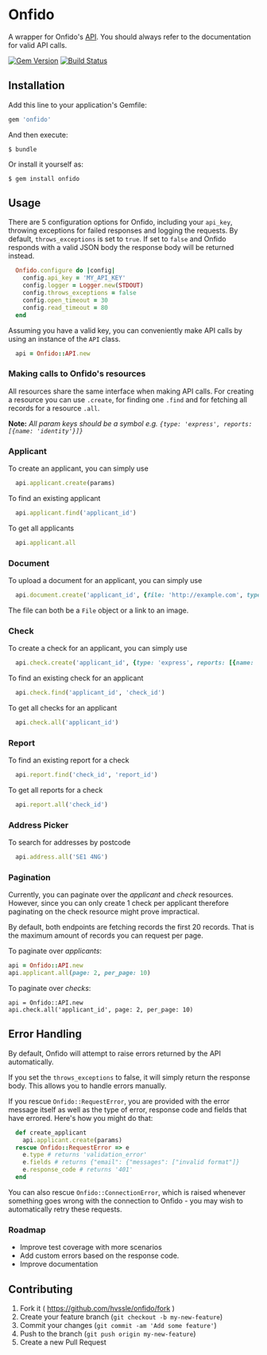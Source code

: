 # Onfido

A wrapper for Onfido's [API](https://onfido.com/documentation#introduction). You should always refer to the documentation for valid API calls.

[![Gem Version](https://badge.fury.io/rb/onfido.svg)](http://badge.fury.io/rb/onfido)
[![Build Status](https://travis-ci.org/hvssle/onfido.svg?branch=master)](https://travis-ci.org/hvssle/onfido)


  [1]: https://gitter.im/hvssle/onfido
  [2]: https://badges.gitter.im/gitterHQ/developers.png

## Installation

Add this line to your application's Gemfile:

```ruby
gem 'onfido'
```

And then execute:

    $ bundle

Or install it yourself as:

    $ gem install onfido


## Usage

There are 5 configuration options for Onfido, including your `api_key`, throwing exceptions for failed responses and logging the requests. By default, `throws_exceptions` is set to `true`. If set to `false` and Onfido responds with a valid JSON body the response body will be returned instead.

```ruby
  Onfido.configure do |config|
    config.api_key = 'MY_API_KEY'
    config.logger = Logger.new(STDOUT)
    config.throws_exceptions = false
    config.open_timeout = 30
    config.read_timeout = 80
  end
```

Assuming you have a valid key, you can conveniently make API calls by using an instance of the `API` class.

```ruby
  api = Onfido::API.new
```

### Making calls to Onfido's resources

All resources share the same interface when making API calls. For creating a resource you can use `.create`, for finding one `.find` and for fetching all records for a resource `.all`.

**Note:** *All param keys should be a symbol e.g. `{type: 'express', reports: [{name: 'identity'}]}`*


### Applicant

To create an applicant, you can simply use

```ruby
  api.applicant.create(params)
```

To find an existing applicant

```ruby
  api.applicant.find('applicant_id')
```

To get all applicants

```ruby
  api.applicant.all
```

### Document

To upload a document for an applicant, you can simply use

```ruby
  api.document.create('applicant_id', {file: 'http://example.com', type: 'passport')
```

The file can both be a `File` object or a link to an image.

### Check

To create a check for an applicant, you can simply use

```ruby
  api.check.create('applicant_id', {type: 'express', reports: [{name: 'identity'}]})
```

To find an existing check for an applicant

```ruby
  api.check.find('applicant_id', 'check_id')
```

To get all checks for an applicant

```ruby
  api.check.all('applicant_id')
```

### Report

To find an existing report for a check

```ruby
  api.report.find('check_id', 'report_id')
```

To get all reports for a check

```ruby
  api.report.all('check_id')
```

### Address Picker

To search for addresses by postcode

```ruby
  api.address.all('SE1 4NG')
```

### Pagination

Currently, you can paginate over the *applicant* and *check* resources. However, since you can only create 1 check per applicant therefore paginating on the check resource might prove impractical.

By default, both endpoints are fetching records the first 20 records. That is the maximum amount of records you can request per page.

To paginate over *applicants*:
```ruby
api = Onfido::API.new
api.applicant.all(page: 2, per_page: 10)
```

To paginate over *checks*:
```
api = Onfido::API.new
api.check.all('applicant_id', page: 2, per_page: 10)
```

## Error Handling

By default, Onfido will attempt to raise errors returned by the API automatically.

If you set the `throws_exceptions` to false, it will simply return the response body. This allows you to handle errors manually.

If you rescue `Onfido::RequestError`, you are provided with the error message itself as well as the type of error, response code and fields that have errored. Here's how you might do that:

```ruby
  def create_applicant
    api.applicant.create(params)
  rescue Onfido::RequestError => e
    e.type # returns 'validation_error'
    e.fields # returns {"email": {"messages": ["invalid format"]}
    e.response_code # returns '401'
  end
```

You can also rescue `Onfido::ConnectionError`, which is raised whenever something goes wrong with the connection to Onfido - you may wish to automatically retry these requests.

### Roadmap

- Improve test coverage with more scenarios
- Add custom errors based on the response code.
- Improve documentation

## Contributing

1. Fork it ( https://github.com/hvssle/onfido/fork )
2. Create your feature branch (`git checkout -b my-new-feature`)
3. Commit your changes (`git commit -am 'Add some feature'`)
4. Push to the branch (`git push origin my-new-feature`)
5. Create a new Pull Request
